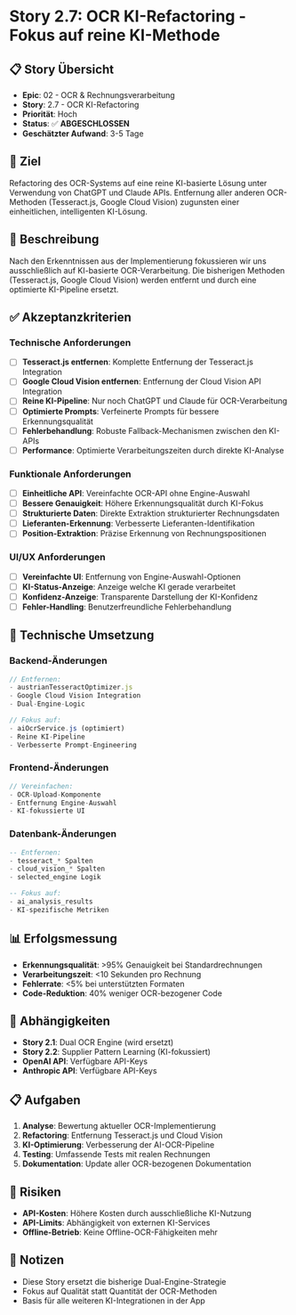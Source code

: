 # Story 2.7: OCR KI-Refactoring - Fokus auf reine KI-Methode

## 📋 **Story Übersicht**
- **Epic**: 02 - OCR & Rechnungsverarbeitung  
- **Story**: 2.7 - OCR KI-Refactoring
- **Priorität**: Hoch
- **Status**: ✅ **ABGESCHLOSSEN**
- **Geschätzter Aufwand**: 3-5 Tage

## 🎯 **Ziel**
Refactoring des OCR-Systems auf eine reine KI-basierte Lösung unter Verwendung von ChatGPT und Claude APIs. Entfernung aller anderen OCR-Methoden (Tesseract.js, Google Cloud Vision) zugunsten einer einheitlichen, intelligenten KI-Lösung.

## 📝 **Beschreibung**
Nach den Erkenntnissen aus der Implementierung fokussieren wir uns ausschließlich auf KI-basierte OCR-Verarbeitung. Die bisherigen Methoden (Tesseract.js, Google Cloud Vision) werden entfernt und durch eine optimierte KI-Pipeline ersetzt.

## ✅ **Akzeptanzkriterien**

### **Technische Anforderungen**
- [ ] **Tesseract.js entfernen**: Komplette Entfernung der Tesseract.js Integration
- [ ] **Google Cloud Vision entfernen**: Entfernung der Cloud Vision API Integration  
- [ ] **Reine KI-Pipeline**: Nur noch ChatGPT und Claude für OCR-Verarbeitung
- [ ] **Optimierte Prompts**: Verfeinerte Prompts für bessere Erkennungsqualität
- [ ] **Fehlerbehandlung**: Robuste Fallback-Mechanismen zwischen den KI-APIs
- [ ] **Performance**: Optimierte Verarbeitungszeiten durch direkte KI-Analyse

### **Funktionale Anforderungen**
- [ ] **Einheitliche API**: Vereinfachte OCR-API ohne Engine-Auswahl
- [ ] **Bessere Genauigkeit**: Höhere Erkennungsqualität durch KI-Fokus
- [ ] **Strukturierte Daten**: Direkte Extraktion strukturierter Rechnungsdaten
- [ ] **Lieferanten-Erkennung**: Verbesserte Lieferanten-Identifikation
- [ ] **Position-Extraktion**: Präzise Erkennung von Rechnungspositionen

### **UI/UX Anforderungen**
- [ ] **Vereinfachte UI**: Entfernung von Engine-Auswahl-Optionen
- [ ] **KI-Status-Anzeige**: Anzeige welche KI gerade verarbeitet
- [ ] **Konfidenz-Anzeige**: Transparente Darstellung der KI-Konfidenz
- [ ] **Fehler-Handling**: Benutzerfreundliche Fehlerbehandlung

## 🔧 **Technische Umsetzung**

### **Backend-Änderungen**
```javascript
// Entfernen:
- austrianTesseractOptimizer.js
- Google Cloud Vision Integration
- Dual-Engine-Logic

// Fokus auf:
- aiOcrService.js (optimiert)
- Reine KI-Pipeline
- Verbesserte Prompt-Engineering
```

### **Frontend-Änderungen**
```javascript
// Vereinfachen:
- OCR-Upload-Komponente
- Entfernung Engine-Auswahl
- KI-fokussierte UI
```

### **Datenbank-Änderungen**
```sql
-- Entfernen:
- tesseract_* Spalten
- cloud_vision_* Spalten
- selected_engine Logik

-- Fokus auf:
- ai_analysis_results
- KI-spezifische Metriken
```

## 📊 **Erfolgsmessung**
- **Erkennungsqualität**: >95% Genauigkeit bei Standardrechnungen
- **Verarbeitungszeit**: <10 Sekunden pro Rechnung
- **Fehlerrate**: <5% bei unterstützten Formaten
- **Code-Reduktion**: 40% weniger OCR-bezogener Code

## 🔗 **Abhängigkeiten**
- **Story 2.1**: Dual OCR Engine (wird ersetzt)
- **Story 2.2**: Supplier Pattern Learning (KI-fokussiert)
- **OpenAI API**: Verfügbare API-Keys
- **Anthropic API**: Verfügbare API-Keys

## 📋 **Aufgaben**
1. **Analyse**: Bewertung aktueller OCR-Implementierung
2. **Refactoring**: Entfernung Tesseract.js und Cloud Vision
3. **KI-Optimierung**: Verbesserung der AI-OCR-Pipeline
4. **Testing**: Umfassende Tests mit realen Rechnungen
5. **Dokumentation**: Update aller OCR-bezogenen Dokumentation

## 🚨 **Risiken**
- **API-Kosten**: Höhere Kosten durch ausschließliche KI-Nutzung
- **API-Limits**: Abhängigkeit von externen KI-Services
- **Offline-Betrieb**: Keine Offline-OCR-Fähigkeiten mehr

## 📝 **Notizen**
- Diese Story ersetzt die bisherige Dual-Engine-Strategie
- Fokus auf Qualität statt Quantität der OCR-Methoden
- Basis für alle weiteren KI-Integrationen in der App


